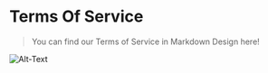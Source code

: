 # Terms Of Service
> You can find our Terms of Service in Markdown Design here!

![Alt-Text](https://img.freepik.com/premium-vector/businessman-reading-contract-flat-vector-isometric-illustration-terms-conditions-agreement-checking-signing_103044-1746.jpg?w=2000)
